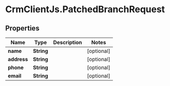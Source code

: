 # CrmClientJs.PatchedBranchRequest

## Properties

Name | Type | Description | Notes
------------ | ------------- | ------------- | -------------
**name** | **String** |  | [optional] 
**address** | **String** |  | [optional] 
**phone** | **String** |  | [optional] 
**email** | **String** |  | [optional] 


